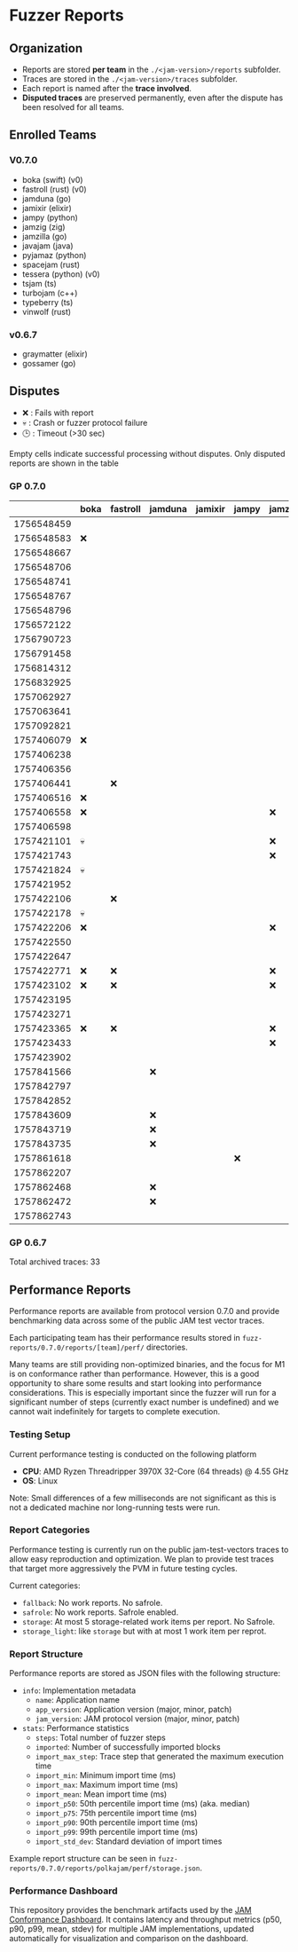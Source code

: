 # Fuzzer Reports

## Organization

- Reports are stored **per team** in the `./<jam-version>/reports` subfolder.  
- Traces are stored in the `./<jam-version>/traces` subfolder.  
- Each report is named after the **trace involved**.
- **Disputed traces** are preserved permanently, even after the dispute has been resolved for all teams.  

## Enrolled Teams

### V0.7.0

* boka (swift) (v0)
* fastroll (rust) (v0)
* jamduna (go)
* jamixir (elixir)
* jampy (python)
* jamzig (zig)
* jamzilla (go)
* javajam (java)
* pyjamaz (python)
* spacejam (rust)
* tessera (python) (v0)
* tsjam (ts)
* turbojam (c++)
* typeberry (ts)
* vinwolf (rust)

### v0.6.7

* graymatter (elixir)
* gossamer (go)

## Disputes

* ❌ : Fails with report
* 💀 : Crash or fuzzer protocol failure
* 🕒 : Timeout (>30 sec)

Empty cells indicate successful processing without disputes.
Only disputed reports are shown in the table

### GP 0.7.0

|            | boka | fastroll | jamduna | jamixir | jampy | jamzig | jamzilla | javajam | pyjamaz | spacejam | tessera |tsjam | turbojam | typeberry | vinwolf |
|------------|------|----------|---------|---------|-------|--------|----------|---------|---------|----------|---------|------|----------|-----------|---------|
| 1756548459 |      |          |         |         |       |        |          |         |         |          |         |      |          |    ❌     |         |
| 1756548583 |  ❌  |          |         |         |       |        |          |         |         |          |   ❌    |      |    ❌    |           |         |
| 1756548667 |      |          |         |         |       |        |          |         |         |          |   ❌    |      |          |           |         |
| 1756548706 |      |          |         |         |       |        |          |         |         |          |         |      |          |           |         |
| 1756548741 |      |          |         |         |       |        |          |         |         |          |         |      |          |           |         |
| 1756548767 |      |          |         |         |       |        |          |         |         |          |   ❌    |      |          |           |         |
| 1756548796 |      |          |         |         |       |        |          |         |         |          |   ❌    |      |          |    ❌     |         | 
| 1756572122 |      |          |         |         |       |        |          |         |         |    ❌    |         |      |    ❌    |           |         |
| 1756790723 |      |          |         |         |       |        |          |         |         |          |         |      |          |           |         |
| 1756791458 |      |          |         |         |       |        |          |         |         |          |         |      |          |           |         |
| 1756814312 |      |          |         |         |       |        |          |         |         |          |         |      |          |           |         |
| 1756832925 |      |          |         |         |       |        |          |         |         |          |         |      |          |           |         |
| 1757062927 |      |          |         |         |       |        |          |         |         |          |   ❌    |      |          |           |         |
| 1757063641 |      |          |         |         |       |        |          |         |         |          |         |      |          |           |         |
| 1757092821 |      |          |         |         |       |        |          |         |         |          |         |      |          |           |         |
| 1757406079 |  ❌  |          |         |         |       |        |          |         |         |          |   ❌    |      |    ❌    |           |         |
| 1757406238 |      |          |         |         |       |        |    ❌    |         |         |          |   ❌    |      |    ❌    |           |         |
| 1757406356 |      |          |         |         |       |        |          |         |         |          |         |      |          |           |         |
| 1757406441 |      |    ❌    |         |         |       |        |          |         |         |          |         |      |          |           |         |
| 1757406516 |  ❌  |          |         |         |       |        |          |         |         |          |   ❌    |      |          |           |         |
| 1757406558 |  ❌  |          |         |         |       |   ❌   |    ❌    |         |         |          |   ❌    |      |          |           |         |
| 1757406598 |      |          |         |         |       |        |    ❌    |         |         |    ❌    |   ❌    |      |    ❌    |           |         |
| 1757421101 |  💀  |          |         |         |       |   ❌   |    ❌    |         |         |          |   ❌    |      |    ❌    |           |         |
| 1757421743 |      |          |         |         |       |   ❌   |          |         |         |          |         |      |          |           |         |
| 1757421824 |  💀  |          |         |         |       |        |    ❌    |         |         |          |   ❌    |      |    ❌    |           |         |
| 1757421952 |      |          |         |         |       |        |          |         |         |          |   ❌    |      |          |           |         |
| 1757422106 |      |    ❌    |         |         |       |        |          |         |         |          |         |      |          |           |         |
| 1757422178 |  💀  |          |         |         |       |        |    ❌    |         |         |          |   ❌    |      |    ❌    |           |         |
| 1757422206 |  ❌  |          |         |         |       |   ❌   |    ❌    |         |         |          |   ❌    |      |    ❌    |           |         |
| 1757422550 |      |          |         |         |       |        |          |         |         |          |         |      |          |           |         |
| 1757422647 |      |          |         |         |       |        |          |         |         |          |   ❌    |      |          |           |         |
| 1757422771 |  ❌  |    ❌    |         |         |       |   ❌   |          |         |   ❌    |    ❌    |   ❌    |      |    ❌    |           |         |
| 1757423102 |  ❌  |    ❌    |         |         |       |   ❌   |          |         |   ❌    |    ❌    |   ❌    |      |    ❌    |           |         |
| 1757423195 |      |          |         |         |       |        |          |         |         |    ❌    |   ❌    |      |          |           |         |
| 1757423271 |      |          |         |         |       |        |          |         |         |          |         |      |    ❌    |           |         |
| 1757423365 |  ❌  |    ❌    |         |         |       |   ❌   |          |         |   ❌    |    ❌    |   ❌    |      |    ❌    |           |         |
| 1757423433 |      |          |         |         |       |   ❌   |          |         |         |          |   ❌    |      |          |           |         |
| 1757423902 |      |          |         |         |       |        |          |         |         |          |         |      |          |           |         |
| 1757841566 |      |          |   ❌    |         |       |        |          |         |         |          |         |      |          |           |         |
| 1757842797 |      |          |         |         |       |        |          |         |         |          |         |      |          |           |         |
| 1757842852 |      |          |         |         |       |        |          |         |         |          |         |      |          |           |         |
| 1757843609 |      |          |   ❌    |         |       |        |          |         |         |          |         |      |          |           |         |
| 1757843719 |      |          |   ❌    |         |       |        |          |         |         |          |         |      |          |           |         |
| 1757843735 |      |          |   ❌    |         |       |        |          |         |         |          |         |      |          |           |         |
| 1757861618 |      |          |         |         |  ❌   |        |          |         |         |          |         |  ❌  |          |           |         |
| 1757862207 |      |          |         |         |       |        |          |         |         |          |         |  ❌  |          |           |         |
| 1757862468 |      |          |   ❌    |         |       |        |          |         |         |          |         |      |          |           |   ❌    |
| 1757862472 |      |          |   ❌    |         |       |        |          |         |         |          |         |      |          |    ❌     |   ❌    |
| 1757862743 |      |          |         |         |       |        |          |         |         |    ❌    |         |      |          |    ❌     |   ❌    |

### GP 0.6.7

Total archived traces: 33

## Performance Reports

Performance reports are available from protocol version 0.7.0 and provide
benchmarking data across some of the public JAM test vector traces.

Each participating team has their performance results stored in
`fuzz-reports/0.7.0/reports/[team]/perf/` directories.

Many teams are still providing non-optimized binaries, and the focus for M1 is
on conformance rather than performance. However, this is a good opportunity to
share some results and start looking into performance considerations. This is
especially important since the fuzzer will run for a significant number of steps
(currently exact number is undefined) and we cannot wait indefinitely for
targets to complete execution.

### Testing Setup

Current performance testing is conducted on the following platform
- **CPU**: AMD Ryzen Threadripper 3970X 32-Core (64 threads) @ 4.55 GHz
- **OS**: Linux

Note: Small differences of a few milliseconds are not significant as this is not
a dedicated machine nor long-running tests were run.

### Report Categories

Performance testing is currently run on the public jam-test-vectors traces to
allow easy reproduction and optimization. We plan to provide test traces that
target more aggressively the PVM in future testing cycles.

Current categories:
- `fallback`: No work reports. No safrole.
- `safrole`: No work reports. Safrole enabled.
- `storage`: At most 5 storage-related work items per report. No Safrole.
- `storage_light`: like `storage` but with at most 1 work item per reprot.

### Report Structure

Performance reports are stored as JSON files with the following structure:

- `info`: Implementation metadata
  - `name`: Application name
  - `app_version`: Application version (major, minor, patch)
  - `jam_version`: JAM protocol version (major, minor, patch)
- `stats`: Performance statistics
  - `steps`: Total number of fuzzer steps
  - `imported`: Number of successfully imported blocks
  - `import_max_step`: Trace step that generated the maximum execution time
  - `import_min`: Minimum import time (ms)
  - `import_max`: Maximum import time (ms)
  - `import_mean`: Mean import time (ms)
  - `import_p50`: 50th percentile import time (ms) (aka. median)
  - `import_p75`: 75th percentile import time (ms)
  - `import_p90`: 90th percentile import time (ms)
  - `import_p99`: 99th percentile import time (ms)
  - `import_std_dev`: Standard deviation of import times

Example report structure can be seen in `fuzz-reports/0.7.0/reports/polkajam/perf/storage.json`.

### Performance Dashboard

This repository provides the benchmark artifacts used by the
[JAM Conformance Dashboard](https://paritytech.github.io/jam-conformance-dashboard/).
It contains latency and throughput metrics (p50, p90, p99, mean, stdev)
for multiple JAM implementations, updated automatically for visualization
and comparison on the dashboard.
